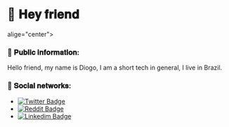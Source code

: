 # 👋 𝐇𝐞𝐲 𝐟𝐫𝐢𝐞𝐧𝐝
 
 alige="center"> 
 


### 🎈 𝐏𝐮𝐛𝐥𝐢𝐜 𝐢𝐧𝐟𝐨𝐫𝐦𝐚𝐭𝐢𝐨𝐧:

<p>Hello friend, my name is Diogo, I am a short tech in general, I live in Brazil.<p>


### 🎃 𝐒𝐨𝐜𝐢𝐚𝐥 𝐧𝐞𝐭𝐰𝐨𝐫𝐤𝐬:

- [![Twitter Badge](https://img.shields.io/twitter/url?style=social&url=https%3A%2F%2Ftwitter.com%2Fdiogoxpp)](https://twitter.com/diogoxpp)
- [![Reddit Badge](https://img.shields.io/reddit/user-karma/link/diogo_ZUHN?style=social)](https://www.reddit.com/user/DIOGO_zuhn)
- [![Linkedim Badge](https://img.shields.io/badge/-LinkedIn-%230077B5?style=flat-square&logo=Linkedin&logoColor=white)](https://www.linkedin.com/in/diogo-oliveira-de-souza-342325196/)



 

